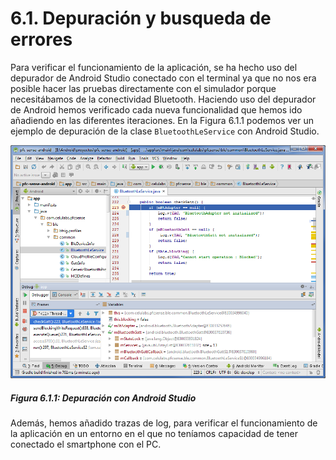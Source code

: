 # 6.1. Depuración y busqueda de errores

Para verificar el funcionamiento de la aplicación, se ha hecho uso del depurador de Android Studio conectado con el terminal ya que no nos era posible hacer las pruebas directamente con el simulador porque necesitábamos de la conectividad Bluetooth. Haciendo uso del depurador de Android hemos verificado cada nueva funcionalidad que hemos ido añadiendo en las diferentes iteraciones. En la Figura 6.1.1 podemos ver un ejemplo de depuración de la clase ```BluetoothLeService``` con Android Studio.

![](./imagenes/android_studio_depuracion.png)
##### *Figura 6.1.1: Depuración con Android Studio* 

Además, hemos añadido trazas de log, para verificar el funcionamiento de la aplicación en un entorno en el que no teníamos capacidad de tener conectado el smartphone con el PC.